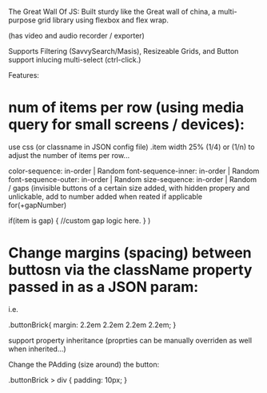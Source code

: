 The Great Wall Of JS: Built sturdy like the Great wall of china, a multi-purpose grid library using flexbox and flex wrap.


(has video and audio recorder / exporter)

Supports Filtering (SavvySearch/Masis), Resizeable Grids, and Button support inlucing multi-select (ctrl-click.)

Features:

# num of items per row (using media query for small screens / devices):

use css (or classname in JSON config file) .item width 25% (1/4) or (1/n) to adjust the number of items per row...

color-sequence: in-order | Random
font-sequence-inner: in-order | Random
font-sequence-outer: in-order | Random
size-sequence: in-order | Random / gaps (invisible buttons of a certain size added, with hidden propery and unlickable, add to number added when reated if applicable 
for(+gapNumber)

if(item is gap)
{
	//custom gap logic here.
}
)

# Change margins (spacing) between buttosn via the className property passed in as a JSON param: 

i.e. 

.buttonBrick{
	margin: 2.2em 2.2em 2.2em 2.2em;
}


support property inheritance (proprties can be manually overriden as well when inherited...)


Change the PAdding (size around) the button:

.buttonBrick > div {
	padding: 10px;
}